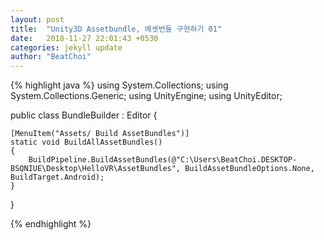 ```yaml
---
layout: post
title:  "Unity3D Assetbundle, 에셋번들 구현하기 01"
date:   2018-11-27 22:01:43 +0530
categories: jekyll update
author: "BeatChoi"
---
```



{% highlight java %}
using System.Collections;
using System.Collections.Generic;
using UnityEngine;
using UnityEditor;

public class BundleBuilder : Editor {

    [MenuItem("Assets/ Build AssetBundles")]
    static void BuildAllAssetBundles()
    {
        BuildPipeline.BuildAssetBundles(@"C:\Users\BeatChoi.DESKTOP-BSQNIUE\Desktop\HelloVR\AssetBundles", BuildAssetBundleOptions.None, BuildTarget.Android);
    }
}

{% endhighlight %}
